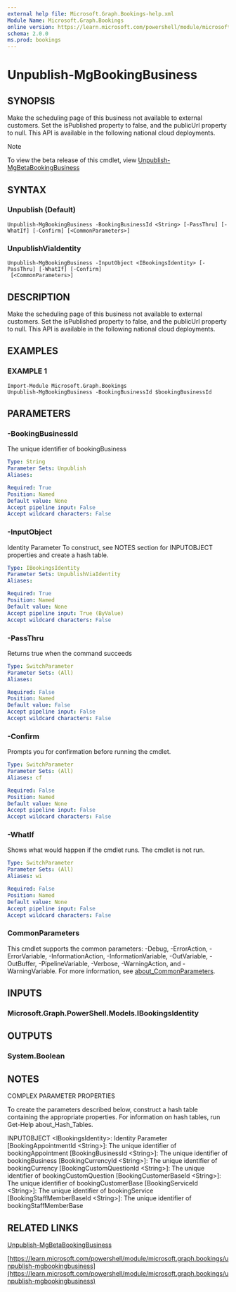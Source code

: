 ```yaml
---
external help file: Microsoft.Graph.Bookings-help.xml
Module Name: Microsoft.Graph.Bookings
online version: https://learn.microsoft.com/powershell/module/microsoft.graph.bookings/unpublish-mgbookingbusiness
schema: 2.0.0
ms.prod: bookings
---
```


# Unpublish-MgBookingBusiness

## SYNOPSIS
Make the scheduling page of this business not available to external customers.
Set the isPublished property to false, and the publicUrl property to null.
This API is available in the following national cloud deployments.

> [!NOTE]
> To view the beta release of this cmdlet, view [Unpublish-MgBetaBookingBusiness](/powershell/module/Microsoft.Graph.Beta.Bookings/Unpublish-MgBetaBookingBusiness?view=graph-powershell-beta)

## SYNTAX

### Unpublish (Default)
```
Unpublish-MgBookingBusiness -BookingBusinessId <String> [-PassThru] [-WhatIf] [-Confirm] [<CommonParameters>]
```

### UnpublishViaIdentity
```
Unpublish-MgBookingBusiness -InputObject <IBookingsIdentity> [-PassThru] [-WhatIf] [-Confirm]
 [<CommonParameters>]
```

## DESCRIPTION
Make the scheduling page of this business not available to external customers.
Set the isPublished property to false, and the publicUrl property to null.
This API is available in the following national cloud deployments.

## EXAMPLES

### EXAMPLE 1
```
Import-Module Microsoft.Graph.Bookings
Unpublish-MgBookingBusiness -BookingBusinessId $bookingBusinessId
```

## PARAMETERS

### -BookingBusinessId
The unique identifier of bookingBusiness

```yaml
Type: String
Parameter Sets: Unpublish
Aliases:

Required: True
Position: Named
Default value: None
Accept pipeline input: False
Accept wildcard characters: False
```

### -InputObject
Identity Parameter
To construct, see NOTES section for INPUTOBJECT properties and create a hash table.

```yaml
Type: IBookingsIdentity
Parameter Sets: UnpublishViaIdentity
Aliases:

Required: True
Position: Named
Default value: None
Accept pipeline input: True (ByValue)
Accept wildcard characters: False
```

### -PassThru
Returns true when the command succeeds

```yaml
Type: SwitchParameter
Parameter Sets: (All)
Aliases:

Required: False
Position: Named
Default value: False
Accept pipeline input: False
Accept wildcard characters: False
```

### -Confirm
Prompts you for confirmation before running the cmdlet.

```yaml
Type: SwitchParameter
Parameter Sets: (All)
Aliases: cf

Required: False
Position: Named
Default value: None
Accept pipeline input: False
Accept wildcard characters: False
```

### -WhatIf
Shows what would happen if the cmdlet runs.
The cmdlet is not run.

```yaml
Type: SwitchParameter
Parameter Sets: (All)
Aliases: wi

Required: False
Position: Named
Default value: None
Accept pipeline input: False
Accept wildcard characters: False
```

### CommonParameters
This cmdlet supports the common parameters: -Debug, -ErrorAction, -ErrorVariable, -InformationAction, -InformationVariable, -OutVariable, -OutBuffer, -PipelineVariable, -Verbose, -WarningAction, and -WarningVariable. For more information, see [about_CommonParameters](http://go.microsoft.com/fwlink/?LinkID=113216).

## INPUTS

### Microsoft.Graph.PowerShell.Models.IBookingsIdentity
## OUTPUTS

### System.Boolean
## NOTES
COMPLEX PARAMETER PROPERTIES

To create the parameters described below, construct a hash table containing the appropriate properties.
For information on hash tables, run Get-Help about_Hash_Tables.

INPUTOBJECT \<IBookingsIdentity\>: Identity Parameter
  \[BookingAppointmentId \<String\>\]: The unique identifier of bookingAppointment
  \[BookingBusinessId \<String\>\]: The unique identifier of bookingBusiness
  \[BookingCurrencyId \<String\>\]: The unique identifier of bookingCurrency
  \[BookingCustomQuestionId \<String\>\]: The unique identifier of bookingCustomQuestion
  \[BookingCustomerBaseId \<String\>\]: The unique identifier of bookingCustomerBase
  \[BookingServiceId \<String\>\]: The unique identifier of bookingService
  \[BookingStaffMemberBaseId \<String\>\]: The unique identifier of bookingStaffMemberBase

## RELATED LINKS
[Unpublish-MgBetaBookingBusiness](/powershell/module/Microsoft.Graph.Beta.Bookings/Unpublish-MgBetaBookingBusiness?view=graph-powershell-beta)

[https://learn.microsoft.com/powershell/module/microsoft.graph.bookings/unpublish-mgbookingbusiness](https://learn.microsoft.com/powershell/module/microsoft.graph.bookings/unpublish-mgbookingbusiness)

